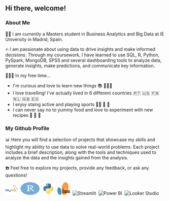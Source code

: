 ## Hi there, welcome!

### About Me
🧑‍🎓 I am currently a Masters student in Business Analytics and Big Data at IE University in Madrid, Spain.

🔥 I am passionate about using data to drive insights and make informed decisions. Through my coursework, I have learned to use SQL, R, Python, PySpark, MongoDB, SPSS and several dashboarding tools to analyze data, generate insights, make predictions, and communicate key information.

👩🏻‍🦱 In my free time...
- I'm curious and love to learn new things 📚 🙋🏻‍♀️
- I love travelling! I've actually lived in 6 different countries 🇵🇹 🇺🇸 🇫🇷 🇳🇱 🇬🇧 🇪🇸
- I enjoy staing active and playing sports 🏃‍♀️ 🏐 🎾
- I can never say no to yummy food and love to experiment with new recipes 🍱 🍝 🍪

### My Github Profile
📊 Here you will find a selection of projects that showcase my skills and highlight my ability to use data to solve real-world problems. Each project includes a brief description, along with the tools and techniques used to analyze the data and the insights gained from the analysis.

☎️ Feel free to explore my projects, provide any feedback, or ask any questions!

<div>
  <img src="https://github.com/devicons/devicon/blob/master/icons/mysql/mysql-original-wordmark.svg" title="MySQL"  alt="MySQL" width="40" height="40"/>&nbsp;
  <img src="https://github.com/devicons/devicon/blob/master/icons/rstudio/rstudio-original.svg" title="R Studio" alt="R Studio" width="60" height="40"/>&nbsp;
  <img src="https://github.com/devicons/devicon/blob/master/icons/python/python-original.svg" title="Python" alt="Python" width="40" height="40"/>&nbsp;
  <img src="https://github.com/scikit-learn/scikit-learn/blob/main/doc/logos/scikit-learn-logo-without-subtitle.svg" title="SciKit-Learn" alt="SciKit-Learn" width="40" height="40"/>&nbsp;
  <img src="https://streamlit.io/images/brand/streamlit-mark-color.png" title="Streamlit" alt="Streamlit" width="60" height="40"/>&nbsp;
  <img src="https://github.com/microsoft/PowerBI-Icons/blob/main/SVG/Power-BI.svg" title="Power BI" alt="Power BI" width="60" height="40"/>&nbsp;
  <img src="https://www.gstatic.com/analytics-lego/svg/ic_looker_studio.svg" title="Looker Studio" alt="Looker Studio" width="60" height="40"/>&nbsp;
</div>
